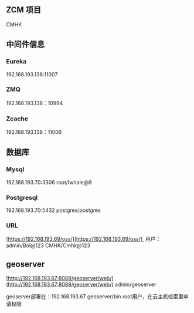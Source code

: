
## ZCM 项目

CMHK   
## 中间件信息

### Eureka
192.168.193.138:11007 
### ZMQ
192.168.193.138：10994

### Zcache
192.168.193.138：11006  

## 数据库
### Mysql
192.168.193.70:3306 
root/Iwhale@9   

### Postgresql
192.168.193.70:5432 
postgres/postgres
  
### URL
[https://192.168.193.69/oss/](https://192.168.193.69/oss/) 
用户：admin/Bol@123 
CMHK/Cmhk@123  

## geoserver 
[http://192.168.193.67:8089/geoserver/web/](http://192.168.193.67:8089/geoserver/web/)
admin/geoserver
  
geoserver部署在：192.168.193.67 geoserver/bin root用户，在云主机检索里申请权限